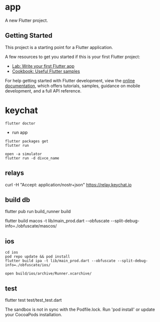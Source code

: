 # app

A new Flutter project.

## Getting Started

This project is a starting point for a Flutter application.

A few resources to get you started if this is your first Flutter project:

- [Lab: Write your first Flutter app](https://docs.flutter.dev/get-started/codelab)
- [Cookbook: Useful Flutter samples](https://docs.flutter.dev/cookbook)

For help getting started with Flutter development, view the
[online documentation](https://docs.flutter.dev/), which offers tutorials,
samples, guidance on mobile development, and a full API reference.

# keychat

```
flutter doctor
```

- run app

```
flutter packages get
flutter run

open -a simulator
flutter run -d divce_name

```

## relays

curl -H "Accept: application/nostr+json" https://relay.keychat.io

## build db

flutter pub run build_runner build

flutter build macos -t lib/main_prod.dart --obfuscate --split-debug-info=./obfuscate/mascos/

## ios

```
cd ios
pod repo update && pod install
flutter build ipa -t lib/main_prod.dart --obfuscate --split-debug-info=./obfuscate/ios/

open build/ios/archive/Runner.xcarchive/
```

## test

flutter test test/test_test.dart

The sandbox is not in sync with the Podfile.lock. Run 'pod install' or update your CocoaPods installation.
